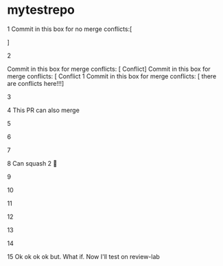 # mytestrepo

1
Commit in this box for no merge conflicts:[



]

2

Commit in this box for merge conflicts: [ Conflict]
Commit in this box for merge conflicts: [ Conflict 1
Commit in this box for merge conflicts: [ there are conflicts here!!!]

3 

4 This PR can also merge

5

6

7

8 Can squash 2 :dog:

9

10

11

12

13

14

15 Ok ok ok ok but. What if. Now I'll test on review-lab
